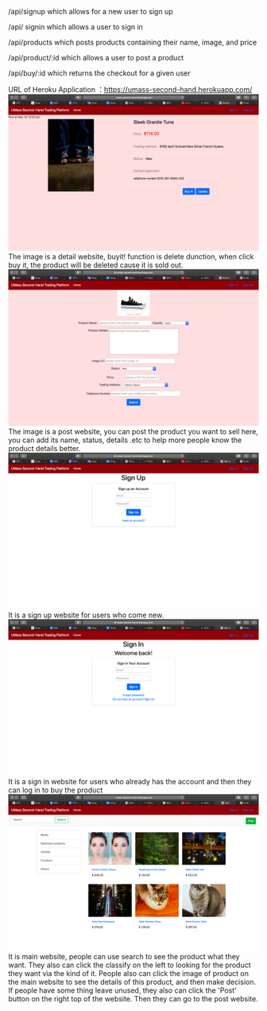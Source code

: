 /api/signup which allows for a new user to sign up

/api/ signin which allows a user to sign in

/api/products which posts products containing their name, image, and price

/api/product/:id which allows a user to post a product

/api/buy/:id which returns the checkout for a given user

URL of Heroku Application ：https://umass-second-hand.herokuapp.com/
![image](https://github.com/congchenyu/cs326-final-theta/blob/main/docs/1.png)
The image is a detail website, buyit! function is delete dunction, when click buy it, the product will be deleted cause it is sold out.
![image](https://github.com/congchenyu/cs326-final-theta/blob/main/docs/2.png)
The image is a post website, you can post the product you want to sell here, you can add its name, status, details .etc to help more people know the product details better. 
![image](https://github.com/congchenyu/cs326-final-theta/blob/main/docs/3.png)
It is a sign up website for users who come new.
![image](https://github.com/congchenyu/cs326-final-theta/blob/main/docs/4.png)
It is a sign in website for users who already has the account and then they can log in to buy the product
![image](https://github.com/congchenyu/cs326-final-theta/blob/main/docs/5.png)
It is main website, people can use search to see the product what they want. They also can click the classify on the left to looking for the product they want via the kind of it. People also can click the image of product on the main website to see the details of this product, and then make decision. If people have some thing leave unused, they also can click the 'Post' button on the right top of the website. Then they can go to the post website.

